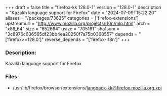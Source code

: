 +++
draft = false
title = "firefox-kk 128.0-1"
version = "128.0-1"
description = "Kazakh language support for Firefox"
date = "2024-07-09T15:22:20"
aliases = "/packages/73635"
categories = ['firefox-extensions']
upstreamurl = "http://www.mozilla.org/projects/l10n/mlp.html"
arch = "x86_64"
size = "652664"
usize = "705161"
sha1sum = "3c8976c636565df23bb4ea20250f7a75b0368557"
depends = "['firefox>=128.0']"
reverse_depends = "['firefox-i18n']"
+++
### Description: 
Kazakh language support for Firefox

### Files: 
* /usr/lib/firefox/browser/extensions/langpack-kk@firefox.mozilla.org.xpi
